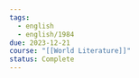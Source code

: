 ```yaml
---
tags:
  - english
  - english/1984
due: 2023-12-21
course: "[[World Literature]]"
status: Complete
---
```

